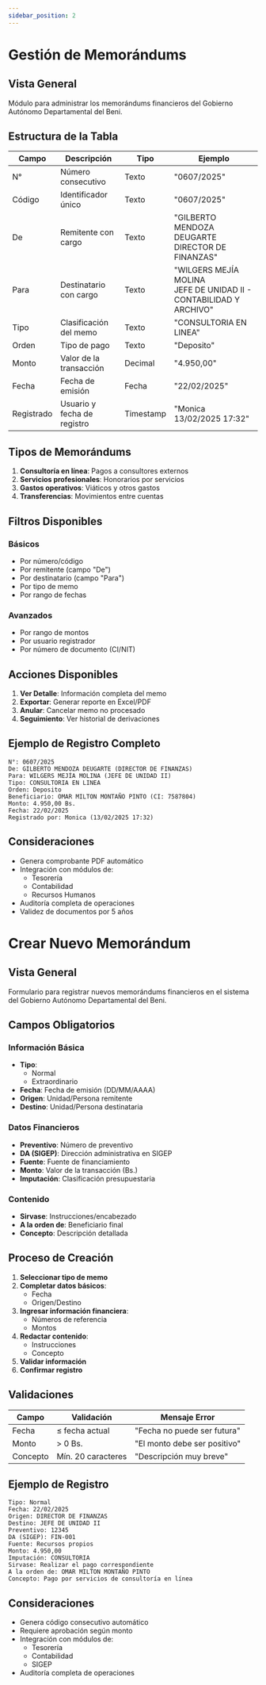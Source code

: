 ```yaml
---
sidebar_position: 2
---
```


# Gestión de Memorándums

## Vista General
Módulo para administrar los memorándums financieros del Gobierno Autónomo Departamental del Beni.

## Estructura de la Tabla

| Campo | Descripción | Tipo | Ejemplo |
|-------|-------------|------|---------|
| N° | Número consecutivo | Texto | "0607/2025" |
| Código | Identificador único | Texto | "0607/2025" |
| De | Remitente con cargo | Texto | "GILBERTO MENDOZA DEUGARTE<br />DIRECTOR DE FINANZAS" |
| Para | Destinatario con cargo | Texto | "WILGERS MEJÍA MOLINA<br />JEFE DE UNIDAD II - CONTABILIDAD Y ARCHIVO" |
| Tipo | Clasificación del memo | Texto | "CONSULTORIA EN LINEA" |
| Orden | Tipo de pago | Texto | "Deposito" |
| Monto | Valor de la transacción | Decimal | "4.950,00" |
| Fecha | Fecha de emisión | Fecha | "22/02/2025" |
| Registrado | Usuario y fecha de registro | Timestamp | "Monica<br />13/02/2025 17:32" |

## Tipos de Memorándums
1. **Consultoría en línea**: Pagos a consultores externos
2. **Servicios profesionales**: Honorarios por servicios
3. **Gastos operativos**: Viáticos y otros gastos
4. **Transferencias**: Movimientos entre cuentas

## Filtros Disponibles

### Básicos
- Por número/código
- Por remitente (campo "De")
- Por destinatario (campo "Para")
- Por tipo de memo
- Por rango de fechas

### Avanzados
- Por rango de montos
- Por usuario registrador
- Por número de documento (CI/NIT)

## Acciones Disponibles
1. **Ver Detalle**: Información completa del memo
2. **Exportar**: Generar reporte en Excel/PDF
3. **Anular**: Cancelar memo no procesado
4. **Seguimiento**: Ver historial de derivaciones

## Ejemplo de Registro Completo
```plaintext
N°: 0607/2025
De: GILBERTO MENDOZA DEUGARTE (DIRECTOR DE FINANZAS)
Para: WILGERS MEJÍA MOLINA (JEFE DE UNIDAD II)
Tipo: CONSULTORIA EN LINEA
Orden: Deposito
Beneficiario: OMAR MILTON MONTAÑO PINTO (CI: 7587804)
Monto: 4.950,00 Bs.
Fecha: 22/02/2025
Registrado por: Monica (13/02/2025 17:32)
```

## Consideraciones
- Genera comprobante PDF automático
- Integración con módulos de:
  - Tesorería
  - Contabilidad
  - Recursos Humanos
- Auditoría completa de operaciones
- Validez de documentos por 5 años


# Crear Nuevo Memorándum

## Vista General
Formulario para registrar nuevos memorándums financieros en el sistema del Gobierno Autónomo Departamental del Beni.

## Campos Obligatorios

### Información Básica
- **Tipo**:
  - Normal
  - Extraordinario
- **Fecha**: Fecha de emisión (DD/MM/AAAA)
- **Origen**: Unidad/Persona remitente
- **Destino**: Unidad/Persona destinataria

### Datos Financieros
- **Preventivo**: Número de preventivo
- **DA (SIGEP)**: Dirección administrativa en SIGEP
- **Fuente**: Fuente de financiamiento
- **Monto**: Valor de la transacción (Bs.)
- **Imputación**: Clasificación presupuestaria

### Contenido
- **Sirvase**: Instrucciones/encabezado
- **A la orden de**: Beneficiario final
- **Concepto**: Descripción detallada

## Proceso de Creación

1. **Seleccionar tipo de memo**
2. **Completar datos básicos**:
   - Fecha
   - Origen/Destino
3. **Ingresar información financiera**:
   - Números de referencia
   - Montos
4. **Redactar contenido**:
   - Instrucciones
   - Concepto
5. **Validar información**
6. **Confirmar registro**

## Validaciones
| Campo | Validación | Mensaje Error |
|-------|-----------|--------------|
| Fecha | ≤ fecha actual | "Fecha no puede ser futura" |
| Monto | > 0 Bs. | "El monto debe ser positivo" |
| Concepto | Mín. 20 caracteres | "Descripción muy breve" |

## Ejemplo de Registro
```plaintext
Tipo: Normal
Fecha: 22/02/2025
Origen: DIRECTOR DE FINANZAS
Destino: JEFE DE UNIDAD II
Preventivo: 12345
DA (SIGEP): FIN-001
Fuente: Recursos propios
Monto: 4.950,00
Imputación: CONSULTORIA
Sirvase: Realizar el pago correspondiente
A la orden de: OMAR MILTON MONTAÑO PINTO
Concepto: Pago por servicios de consultoría en línea
```

## Consideraciones
- Genera código consecutivo automático
- Requiere aprobación según monto
- Integración con módulos de:
  - Tesorería
  - Contabilidad
  - SIGEP
- Auditoría completa de operaciones